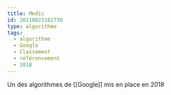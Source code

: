 ```yaml
---
title: Medic
id: 20210823182736
type: algorithme
tags:
  - algorithme
  - Google
  - Classement
  - référencement
  - 2018
---
```


Un des  algorithmes  de [[Google]] mis en place en 2018